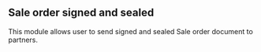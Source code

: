 Sale order signed and sealed
-----------------------------
This module allows user to send signed and sealed Sale order document to partners.